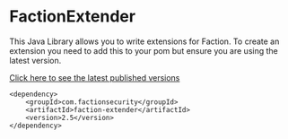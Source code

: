 # FactionExtender

This Java Library allows you to write extensions for Faction. To create an extension you need to add this to your pom but ensure you are using the latest version.

[Click here to see the latest published versions](https://central.sonatype.com/artifact/com.factionsecurity/faction-extender)

```
<dependency>
    <groupId>com.factionsecurity</groupId>
    <artifactId>faction-extender</artifactId>
    <version>2.5</version>
</dependency>
```

